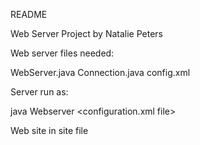 README

Web Server Project by Natalie Peters

Web server files needed:

WebServer.java
Connection.java
config.xml

Server run as:

java Webserver <configuration.xml file>

Web site in site file
